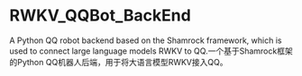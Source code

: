 # RWKV_QQBot_BackEnd
 A Python QQ robot backend based on the Shamrock framework, which is used to connect large language models RWKV to QQ.一个基于Shamrock框架的Python QQ机器人后端，用于将大语言模型RWKV接入QQ。
